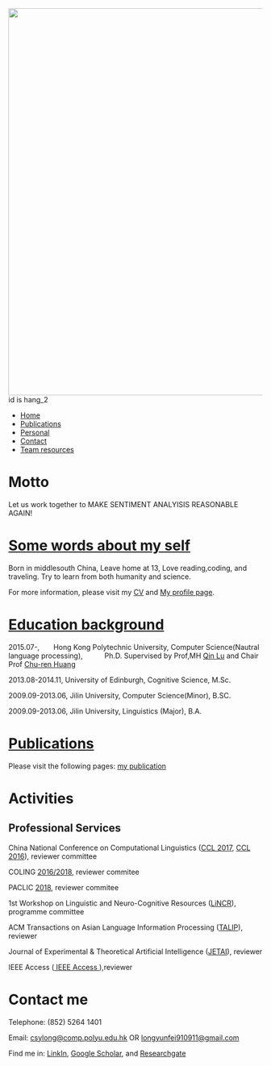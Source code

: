<img src="http://yunfeilongpoly.github.io/IMG_4496.jpg" widht="1024" height="768"/>
<div id="time1"> id is hang_2 </div>
<script>            
setInterval("document.getElementById('time1').innerHTML = new Date().toLocaleString();", 1000);
</script>

<nav class="navbar navbar-inverse navbar-fixed-top">
    <div id="navbar" class="collapse navbar-collapse">
      <ul class="nav navbar-nav">
        <li class="active"><a href="index.html">Home</a></li>
        <li><a href="publications.html">Publications</a></li>     
        <li><a href="personalprofile.html">Personal</a></li> 
        <li><a href="index.html">Contact</a></li>  
        <li><a href="Team_resource.html">Team resources</a></li>  
      </ul>
  </div>
</nav>

<h1> Motto </h1>
Let us work together to MAKE SENTIMENT ANALYISIS REASONABLE AGAIN! 

<h1><a href="personalprofile.html">Some words about my self</a></h1>
Born in middlesouth China, Leave home at 13, Love reading,coding, and traveling. Try to learn from both humanity and science.

For more information, please visit my <a href="https://yunfeilongpoly.github.io/Longyunfei%20resume%20V3.pdf">CV</a> and <a href="personalprofile.html">My profile page</a>. 

<h1> <a href="personalprofile.html">Education background</a></h1>

2015.07-,	        Hong Kong Polytechnic University,	Computer Science(Nautral language processing),	            Ph.D.       Supervised by Prof,MH <a href="http://www4.comp.polyu.edu.hk/~csluqin/">Qin Lu</a> and Chair Prof <a href="http://www.cbs.polyu.edu.hk/staff-en/churen-huang.php?&output=p">Chu-ren Huang</a> 

2013.08-2014.11, 	University of Edinburgh,	            Cognitive Science,	            M.Sc.

2009.09-2013.06, 	Jilin University,                     Computer Science(Minor),	         B.SC.

2009.09-2013.06, 	Jilin University,	                    Linguistics (Major),              B.A. 


<h1><a href="publications.html">Publications</a></h1>
Please visit the following pages: <a href="publications.html">my publication</a>

<h1>Activities</h1>
<h2>Professional Services</h2>
China National Conference on Computational Linguistics (<a href="http://www.cips-cl.org/static/CCL2017/callfor.html">CCL 2017</a>, <a href="http://www.cips-cl.org/static/CCL2016/en/index.html">CCL 2016</a>), reviewer committee 


COLING <a href="http://coling2018.org/http://coling2018.org/">2016/2018</a>, reviewer commitee

PACLIC <a href="http://www.cbs.polyu.edu.hk/2018paclic/">2018</a>, reviewer commitee

1st Workshop on Linguistic and Neuro-Cognitive Resources (<a href="http://lincr2018.cbs.polyu.edu.hk/LiNCR_workshop/">LiNCR</a>), programme committee

ACM Transactions on Asian Language Information Processing (<a href="https://dl.acm.org/citation.cfm?id=J820">TALIP</a>), reviewer

Journal of Experimental & Theoretical Artificial Intelligence (<a href="https://www.tandfonline.com/toc/teta20/current">JETAI</a>), reviewer

IEEE Access (<a href="https://ieeexplore.ieee.org/xpl/RecentIssue.jsp?punumber=6287639"> IEEE Access </a>),reviewer

<h1>Contact me</h1>
Telephone: (852) 5264 1401

Email: <a href="mailto:csylong@comp.polyu.edu.hk">csylong@comp.polyu.edu.hk</a> OR <a href="mailto:longyunfei910911@gmail.com">longyunfei910911@gmail.com</a>  

Find me in: <a href="https://www.linkedin.com/in/yunfei-long-3342b08a/">LinkIn</a>, <a href="https://scholar.google.com.hk/citations?user=2gKA6BUAAAAJ&hl=en">Google Scholar</a>, and <a href="https://www.researchgate.net/profile/Yunfei_Long4">Researchgate</a>
